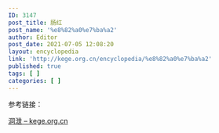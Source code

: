 ```yaml
---
ID: 3147
post_title: 肠红
post_name: '%e8%82%a0%e7%ba%a2'
author: Editor
post_date: 2021-07-05 12:08:20
layout: encyclopedia
link: 'http://kege.org.cn/encyclopedia/%e8%82%a0%e7%ba%a2'
published: true
tags: [ ]
categories: [ ]
---
```

参考链接：

<a href="http://kege.org.cn/encyclopedia/%e6%b4%9e%e6%b3%84">洞泄 – kege.org.cn</a>